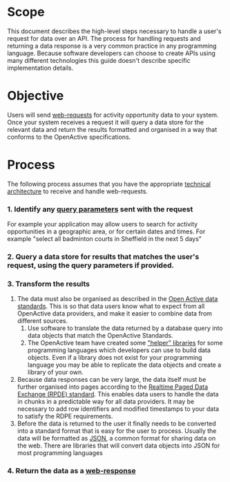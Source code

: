 # Scope
This document describes the high-level steps necessary to handle a user's request for data over an API. The process for handling requests and returning a data response is a very common practice in any programming language. Because software developers can choose to create APIs using many different technologies this guide doesn't describe specific implementation details.

# Objective
Users will send [web-requests](https://www.codecademy.com/articles/http-requests) for activity opportunity data to your system. Once your system receives a request it will query a data store for the relevant data and return the results formatted and organised in a way that conforms to the OpenActive specifications. 

# Process

The following process assumes that you have the appropriate [technical architecture](https://github.com/openactive/developer-documentation/blob/info-arch-sketch/docs/using-data/technical-requirements.md) to receive and handle web-requests.

### 1. Identify any [query parameters](https://www.codecademy.com/learn/introduction-to-javascript/modules/intermediate-javascript-requests) sent with the request
For example your application may allow users to search for activity opportunities in a geographic area, or for certain dates and times. For example "select all badminton courts in Sheffield in the next 5 days"

### 2. Query a data store for results that matches the user's request, using the query parameters if provided.

### 3. Transform the results
1. The data must also be organised as described in the [Open Active data standards](https://developer.openactive.io/specifications/specifications-overview). This is so that data users know what to expect from all OpenActive data providers, and make it easier to combine data from different sources. 
    1. Use software to translate the data returned by a database query into data objects that match the OpenActive Standards.
    2. The OpenActive team have created some ["helper" libraries](https://github.com/topics/implementation-support) for some programming languages which developers can use to build data objects.  Even if a library does not exist for your programming language you may be able to replicate the data objects and create a library of your own.
2. Because data responses can be very large, the data itself must be further organised into pages according to the [Realtime Paged Data Exchange (RPDE) standard](https://openactive.io/realtime-paged-data-exchange/). This enables data users to handle the data in chunks in a predictable way for all data providers. It may be necessary to add row identifiers and modified timestamps to your data to satisfy the RDPE requirements.
3. Before the data is returned to the user it finally needs to be converted into a standard format that is easy for the user to process. Usually the data will be formatted as [JSON](https://www.digitalocean.com/community/tutorials/an-introduction-to-json), a common format for sharing data on the web. There are libraries that will convert data objects into JSON for most programming languages 

### 4. Return the data as a [web-response](https://medium.com/@jen_strong/the-request-response-cycle-of-the-web-1b7e206e9047)

